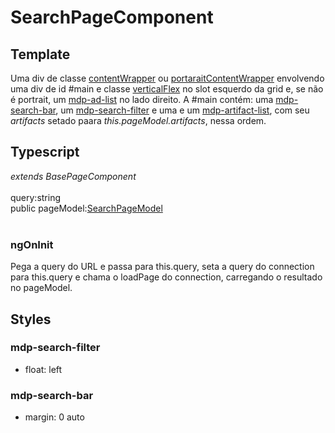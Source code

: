 # SearchPageComponent

## Template
Uma div de classe [contentWrapper](/Docs/src/Styles.md#.contentWrapper) ou [portaraitContentWrapper](/Docs/src/Styles.md#.contentWrapperPortrait) envolvendo uma div de id #main e classe [verticalFlex](/Docs/src/Styles.md#.verticalFlex) no slot esquerdo da grid e, se não é portrait, um [mdp-ad-list](/Docs/src/app/components/structure/AdList.md) no lado direito. A #main contém: uma [mdp-search-bar](/Docs/src/app/components/controls/SearchBar.md), um [mdp-search-filter](/Docs/src/app/components/controls/SearchFilter.md) e uma e um [mdp-artifact-list](/Docs/src/app/components/structure/ArtifactList.md), com seu *artifacts* setado paara *this.pageModel.artifacts*, nessa ordem.
## Typescript
*extends BasePageComponent*<br><br>
query:string<br>
public pageModel:[SearchPageModel](/Docs/src/app/models/pages/SearchPageModel.md)<br><br>
### ngOnInit
Pega a query do URL e passa para this.query, seta a query do connection para this.query e chama o loadPage do connection, carregando o resultado no pageModel.
## Styles
### mdp-search-filter
- float: left

### mdp-search-bar
- margin: 0 auto